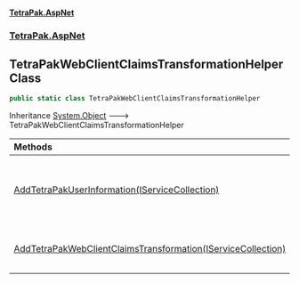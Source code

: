 #### [TetraPak.AspNet](index.md 'index')
### [TetraPak.AspNet](TetraPak_AspNet.md 'TetraPak.AspNet')
## TetraPakWebClientClaimsTransformationHelper Class
```csharp
public static class TetraPakWebClientClaimsTransformationHelper
```

Inheritance [System.Object](https://docs.microsoft.com/en-us/dotnet/api/System.Object 'System.Object') &#129106; TetraPakWebClientClaimsTransformationHelper  

| Methods | |
| :--- | :--- |
| [AddTetraPakUserInformation(IServiceCollection)](TetraPak_AspNet_TetraPakWebClientClaimsTransformationHelper_AddTetraPakUserInformation(Microsoft_Extensions_DependencyInjection_IServiceCollection).md 'TetraPak.AspNet.TetraPakWebClientClaimsTransformationHelper.AddTetraPakUserInformation(Microsoft.Extensions.DependencyInjection.IServiceCollection)') | Sets up DI for access to Tetra Pak's User Information services.<br/> |
| [AddTetraPakWebClientClaimsTransformation(IServiceCollection)](TetraPak_AspNet_TetraPakWebClientClaimsTransformationHelper_AddTetraPakWebClientClaimsTransformation(Microsoft_Extensions_DependencyInjection_IServiceCollection).md 'TetraPak.AspNet.TetraPakWebClientClaimsTransformationHelper.AddTetraPakWebClientClaimsTransformation(Microsoft.Extensions.DependencyInjection.IServiceCollection)') | Sets up DI correctly for claims transformation.<br/> |
